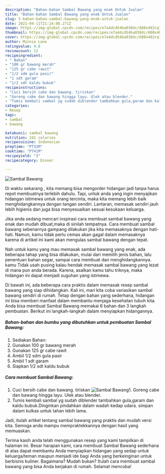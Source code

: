 ```yaml
---
description: "Bahan-bahan Sambal Bawang yang enak Untuk Jualan"
title: "Bahan-bahan Sambal Bawang yang enak Untuk Jualan"
slug: 5-bahan-bahan-sambal-bawang-yang-enak-untuk-jualan
date: 2021-04-11T21:14:08.271Z
image: https://img-global.cpcdn.com/recipes/e7a4dcd54ba038dc/680x482cq70/sambal-bawang-foto-resep-utama.jpg
thumbnail: https://img-global.cpcdn.com/recipes/e7a4dcd54ba038dc/680x482cq70/sambal-bawang-foto-resep-utama.jpg
cover: https://img-global.cpcdn.com/recipes/e7a4dcd54ba038dc/680x482cq70/sambal-bawang-foto-resep-utama.jpg
author: Minnie Lane
ratingvalue: 4.8
reviewcount: 12
recipeingredient:
- " Bahan"
- "100 gr bawang merah"
- "125 gr cabe rawit"
- "1/2 sdm gula pasir"
- "1 sdt garam"
- "1/2 sdt kaldu bubuk"
recipeinstructions:
- "Cuci bersih cabe dan bawang. tiriskan"
- "Goreng cabe dan bawang hingga layu. Ulek atau blender."
- "Tumis kembali sambal yg sudah diblender tambahkan gula,garam dan kaldu bubuk.Dinginkan pindahkan dalam wadah kedap udara. simpan dalam kulkas untuk tahan lebih lama."
categories:
- Resep
tags:
- sambal
- bawang

katakunci: sambal bawang 
nutrition: 241 calories
recipecuisine: Indonesian
preptime: "PT32M"
cooktime: "PT41M"
recipeyield: "3"
recipecategory: Dinner

---
```



![Sambal Bawang](https://img-global.cpcdn.com/recipes/e7a4dcd54ba038dc/680x482cq70/sambal-bawang-foto-resep-utama.jpg)

Di waktu  sekarang , kita memang bisa mengorder hidangan jadi tanpa harus repot membuatnya terlebih dahulu. Tapi, untuk anda yang ingin menyajikan hidangan istimewa untuk orang tercinta, maka kita memang lebih baik menghidangkannya dengan tangan sendiri. Lantaran, memasak sendiri jauh lebih higienis dan juga bisa menyesuaikan sesuai kesukaan keluarga.

Jika anda sedang mencari inspirasi cara membuat sambal bawang yang enak dan mudah dibuat,maka di sinilah tempatnya. Cara membuat sambal bawang  sebenarnya gampang dilakukan jika kita memasaknya dengan hati-hati. Namun, kamu tidak perlu cemas akan gagal dalam memasaknya 
karena di artikel ini kami akan mengulas sambal bawang dengan tepat.  



Nah untuk kamu yang mau memasak sambal bawang yang enak, ada beberapa tahap yang bisa dilakukan, mulai dari memilih jenis bahan, lalu penentuan bahan segar, sampai cara membuat dan menghidangkannya. kamu Tidak usah pusing kalau hendak memasak sambal bawang yang lezat di mana pun anda berada. Karena, asalkan kamu  tahu triknya, maka hidangan ini dapat menjadi suguhan yang istimewa.

Di bawah ini, ada beberapa cara praktis  dalam memasak resep sambal bawang yang siap dihidangkan. Kali ini, mari kita coba variasikan sambal bawang sendiri di rumah. Tetap dengan bahan yang sederhana, hidangan ini bisa memberi manfaat dalam membantu menjaga kesehatan tubuh kita. Anda bisa membuat Sambal Bawang memakai 6 bahan dan 3 langkah pembuatan. Berikut ini langkah-langkah dalam menyiapkan hidangannya.

<!--inarticleads1-->

##### Bahan-bahan dan bumbu yang dibutuhkan untuk pembuatan Sambal Bawang:

1. Sediakan  Bahan:
1. Gunakan 100 gr bawang merah
1. Gunakan 125 gr cabe rawit
1. Ambil 1/2 sdm gula pasir
1. Ambil 1 sdt garam
1. Siapkan 1/2 sdt kaldu bubuk




<!--inarticleads2-->

##### Cara membuat Sambal Bawang:

1. Cuci bersih cabe dan bawang. tiriskan
<img src="https://img-global.cpcdn.com/steps/c0f5f4008ca7aff3/160x128cq70/sambal-bawang-langkah-memasak-1-foto.jpg" alt="Sambal Bawang">1. Goreng cabe dan bawang hingga layu. Ulek atau blender.
1. Tumis kembali sambal yg sudah diblender tambahkan gula,garam dan kaldu bubuk.Dinginkan pindahkan dalam wadah kedap udara. simpan dalam kulkas untuk tahan lebih lama.




Jadi, itulah artikel tentang  sambal bawang  yang praktis dan mudah versi kita. Semoga anda mampu mempraktekkannya dengan hasil yang memuaskan. 

Terima kasih anda telah menggunakan resep yang kami tampilkan di halaman ini. Besar harapan kami, cara membuat  Sambal Bawang sederhana di atas dapat membantu Anda menyiapkan hidangan yang sedap untuk keluarga/teman maupun menjadi ide bagi Anda yang berkeinginan untuk berbisnis kuliner. Bagaimana? Mudah bukan? Itulah cara membuat sambal bawang yang bisa Anda kerjakan di rumah. Selamat mencoba!

